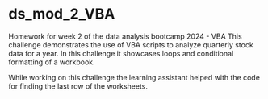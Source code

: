 # ds_mod_2_VBA
Homework for week 2 of the data analysis bootcamp 2024 - VBA
This challenge demonstrates the use of VBA scripts to analyze quarterly stock data for a year. In this challenge it showcases loops and conditional formatting of a workbook.

While working on this challenge the learning assistant helped with the code for finding the last row of the worksheets.
